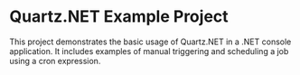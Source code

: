 # Quartz.NET Example Project
This project demonstrates the basic usage of Quartz.NET in a .NET console application. It includes examples of manual triggering and scheduling a job using a cron expression.
